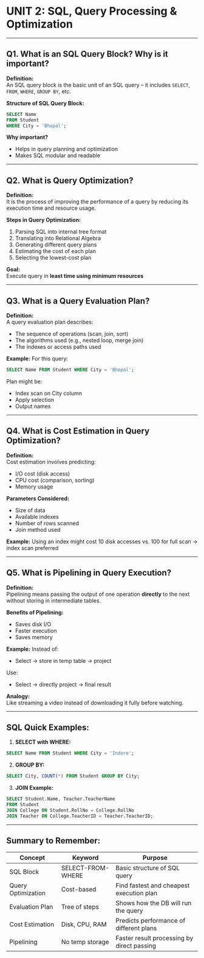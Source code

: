 # UNIT 2: SQL, Query Processing & Optimization

---

## Q1. What is an SQL Query Block? Why is it important?

**Definition:**  
An SQL query block is the basic unit of an SQL query – it includes `SELECT`, `FROM`, `WHERE`, `GROUP BY`, etc.

**Structure of SQL Query Block:**
```sql
SELECT Name
FROM Student
WHERE City = 'Bhopal';
```

**Why important?**
- Helps in query planning and optimization
- Makes SQL modular and readable

---

## Q2. What is Query Optimization?

**Definition:**  
It is the process of improving the performance of a query by reducing its execution time and resource usage.

**Steps in Query Optimization:**
1. Parsing SQL into internal tree format
2. Translating into Relational Algebra
3. Generating different query plans
4. Estimating the cost of each plan
5. Selecting the lowest-cost plan

**Goal:**  
Execute query in **least time using minimum resources**

---

## Q3. What is a Query Evaluation Plan?

**Definition:**  
A query evaluation plan describes:
- The sequence of operations (scan, join, sort)
- The algorithms used (e.g., nested loop, merge join)
- The indexes or access paths used

**Example:**
For this query:
```sql
SELECT Name FROM Student WHERE City = 'Bhopal';
```
Plan might be:
- Index scan on City column
- Apply selection
- Output names

---

## Q4. What is Cost Estimation in Query Optimization?

**Definition:**  
Cost estimation involves predicting:
- I/O cost (disk access)
- CPU cost (comparison, sorting)
- Memory usage

**Parameters Considered:**
- Size of data
- Available indexes
- Number of rows scanned
- Join method used

**Example:**
Using an index might cost 10 disk accesses vs. 100 for full scan → index scan preferred

---

## Q5. What is Pipelining in Query Execution?

**Definition:**  
Pipelining means passing the output of one operation **directly** to the next without storing in intermediate tables.

**Benefits of Pipelining:**
- Saves disk I/O
- Faster execution
- Saves memory

**Example:**
Instead of:
- Select → store in temp table → project

Use:
- Select → directly project → final result

**Analogy:**  
Like streaming a video instead of downloading it fully before watching.

---

## SQL Quick Examples:

1. **SELECT with WHERE:**
```sql
SELECT Name FROM Student WHERE City = 'Indore';
```

2. **GROUP BY:**
```sql
SELECT City, COUNT(*) FROM Student GROUP BY City;
```

3. **JOIN Example:**
```sql
SELECT Student.Name, Teacher.TeacherName
FROM Student
JOIN College ON Student.RollNo = College.RollNo
JOIN Teacher ON College.TeacherID = Teacher.TeacherID;
```

---

## Summary to Remember:

| Concept              | Keyword          | Purpose                                      |
|----------------------|------------------|----------------------------------------------|
| SQL Block            | SELECT-FROM-WHERE| Basic structure of SQL query                 |
| Query Optimization   | Cost-based       | Find fastest and cheapest execution plan     |
| Evaluation Plan      | Tree of steps    | Shows how the DB will run the query          |
| Cost Estimation      | Disk, CPU, RAM   | Predicts performance of different plans      |
| Pipelining           | No temp storage  | Faster result processing by direct passing   |

